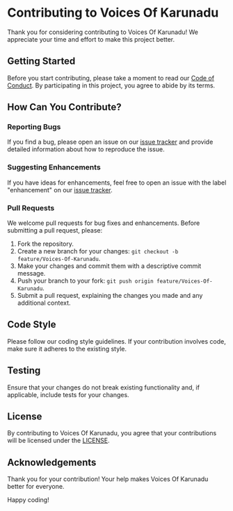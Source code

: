 # Contributing to Voices Of Karunadu

Thank you for considering contributing to Voices Of Karunadu! We appreciate your time and effort to make this project better.

## Getting Started

Before you start contributing, please take a moment to read our [Code of Conduct](CODE_OF_CONDUCT.md). By participating in this project, you agree to abide by its terms.

## How Can You Contribute?

### Reporting Bugs

If you find a bug, please open an issue on our [issue tracker](https://github.com/your-username/Voices-Of-Karunadu/issues) and provide detailed information about how to reproduce the issue.

### Suggesting Enhancements

If you have ideas for enhancements, feel free to open an issue with the label "enhancement" on our [issue tracker](https://github.com/your-username/your-project-name/issues).

### Pull Requests

We welcome pull requests for bug fixes and enhancements. Before submitting a pull request, please:

1. Fork the repository.
2. Create a new branch for your changes: `git checkout -b feature/Voices-Of-Karunadu`.
3. Make your changes and commit them with a descriptive commit message.
4. Push your branch to your fork: `git push origin feature/Voices-Of-Karunadu`.
5. Submit a pull request, explaining the changes you made and any additional context.

## Code Style

Please follow our coding style guidelines. If your contribution involves code, make sure it adheres to the existing style.

## Testing

Ensure that your changes do not break existing functionality and, if applicable, include tests for your changes.

## License

By contributing to Voices Of Karunadu, you agree that your contributions will be licensed under the [LICENSE](LICENSE).

## Acknowledgements

Thank you for your contribution! Your help makes Voices Of Karunadu better for everyone.

Happy coding!

